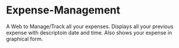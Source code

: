 # Expense-Management

A Web to Manage/Track all your expenses.
Displays all your previous expense with descriptoin date and time. Also shows your expense in graphical form.
